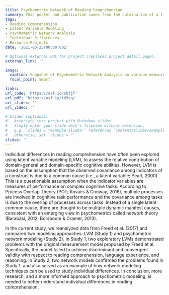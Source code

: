 ```yaml
---
title: Psychometric Network of Reading Comprehension
summary: This poster and publication comes from the culmination of a first year project completed by the Caliber Lab; submitted and accepted for publication by the Journal of Memory and Language. 
tags:
- Reading Comprehension
- Latent Variable Modeling
- Psychometric Network Analysis
- Individual Differences
- Research Projects
date: '2021-06-25T00:00:00Z'

# Optional external URL for project (replaces project detail page).
external_link: ''

image:
  caption: Snapshot of Psychometric Network Analysis on various measures related to Reading Comprehension
  focal_point: Smart

links:
url_code: 'https://osf.io/sbtjf'
url_pdf: 'https://osf.io/td3cq/'
url_slides: ''
url_video: ''

# Slides (optional).
#   Associate this project with Markdown slides.
#   Simply enter your slide deck's filename without extension.
#   E.g. `slides = "example-slides"` references `content/slides/example-slides.md`.
#   Otherwise, set `slides = ""`.
slides: ''
---
```


Individual differences in reading comprehension have often been explored using latent variable modeling (LVM), to assess the relative contribution of domain-general and domain-specific cognitive abilities. However, LVM is based on the assumption that the observed covariance among indicators of a construct is due to a common cause (i.e., a latent variable; Pearl, 2000). This is a questionable assumption when the indicator variables are measures of performance on complex cognitive tasks. According to Process Overlap Theory (POT; Kovacs & Conway, 2016), multiple processes are involved in cognitive task performance and the covariance among tasks is due to the overlap of processes across tasks. Instead of a single latent common cause, there are thought to be multiple dynamic manifest causes, consistent with an emerging view in psychometrics called network theory (Barabási, 2012; Borsboom & Cramer, 2013). 

In the current study, we reanalyzed data from Freed et al. (2017) and compared two modeling approaches: LVM (Study 1) and psychometric network modeling (Study 2). In Study 1, two exploratory LVMs demonstrated problems with the original measurement model proposed by Freed et al. Specifically, the model failed to achieve discriminant and convergent validity with respect to reading comprehension, language experience, and reasoning. In Study 2, two network models confirmed the problems found in Study 1, and also served as an example of how network modeling techniques can be used to study individual differences. In conclusion, more research, and a more informed approach to psychometric modeling, is needed to better understand individual differences in reading comprehension.

